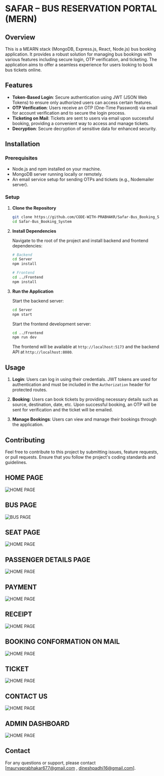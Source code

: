 
# SAFAR – BUS RESERVATION PORTAL (MERN)

## Overview
This is a MEARN stack (MongoDB, Express.js, React, Node.js) bus booking application. It provides a robust solution for managing bus bookings with various features including secure login, OTP verification, and ticketing. The application aims to offer a seamless experience for users looking to book bus tickets online.

## Features

- **Token-Based Login**: Secure authentication using JWT (JSON Web Tokens) to ensure only authorized users can access certain features.
- **OTP Verification**: Users receive an OTP (One-Time Password) via email for account verification and to secure the login process.
- **Ticketing on Mail**: Tickets are sent to users via email upon successful booking, providing a convenient way to access and manage tickets.
- **Decryption**: Secure decryption of sensitive data for enhanced security.

## Installation

### Prerequisites

- Node.js and npm installed on your machine.
- MongoDB server running locally or remotely.
- An email service setup for sending OTPs and tickets (e.g., Nodemailer server).

### Setup

1. **Clone the Repository**

   ```bash
   git clone https://github.com/CODE-WITH-PRABHAKR/Safar-Bus_Booking_System.git
   cd Safar-Bus_Booking_System
   ```

2. **Install Dependencies**

   Navigate to the root of the project and install backend and frontend dependencies:

   ```bash
   # Backend
   cd Server
   npm install

   # Frontend
   cd ../Frontend
   npm install
   ```


3. **Run the Application**

   Start the backend server:

   ```bash
   cd Server
   npm start
   ```

   Start the frontend development server:

   ```bash
   cd ../Frontend
   npm run dev
   ```

   The frontend will be available at `http://localhost:5173` and the backend API at `http://localhost:8080`.


## Usage

1. **Login**: Users can log in using their credentials. JWT tokens are used for authentication and must be included in the `Authorization` header for protected routes.

2. **Booking**: Users can book tickets by providing necessary details such as source, destination, date, etc. Upon successful booking, an OTP will be sent for verification and the ticket will be emailed.

3. **Manage Bookings**: Users can view and manage their bookings through the application.

## Contributing

Feel free to contribute to this project by submitting issues, feature requests, or pull requests. Ensure that you follow the project's coding standards and guidelines.



## HOME PAGE
![HOME PAGE ](./Frontend/PHOTOS/HOME.png)

## BUS PAGE
![BUS PAGE ](./Frontend/PHOTOS/BUS.png)

## SEAT PAGE

![HOME PAGE ](./Frontend/PHOTOS/SEAT.png)

## PASSENGER DETAILS PAGE

![HOME PAGE ](./Frontend/PHOTOS/PASSENGERDETAILS.png)

## PAYMENT

![HOME PAGE ](./Frontend/PHOTOS/PAYMENT.png)

## RECEIPT

![HOME PAGE ](./Frontend/PHOTOS/RECEIPT.png)

## BOOKING CONFORMATION ON MAIL

![HOME PAGE ](./Frontend/PHOTOS/BOOKINGCNF.png)

## TICKET

![HOME PAGE ](./Frontend/PHOTOS/TICKET.png)

## CONTACT US

![HOME PAGE ](./Frontend/PHOTOS/CONTACACTUS.png)

## ADMIN DASHBOARD
![HOME PAGE ](./Frontend/PHOTOS/ADMIN.png)





## Contact

For any questions or support, please contact [mauryaprabhakar677@gmail.com , dineshpadhi16@gmail.com].

